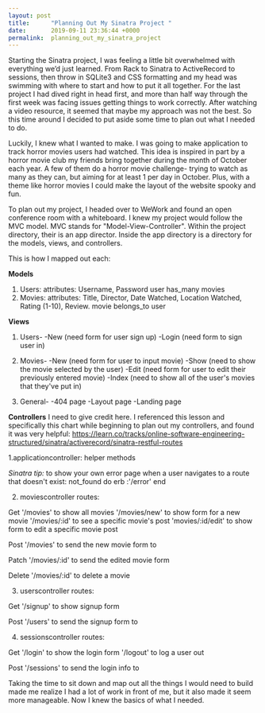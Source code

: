 ```yaml
---
layout: post
title:      "Planning Out My Sinatra Project "
date:       2019-09-11 23:36:44 +0000
permalink:  planning_out_my_sinatra_project
---
```



Starting the Sinatra project, I was feeling a little bit overwhelmed with everything we’d just learned. From Rack to Sinatra to ActiveRecord to sessions, then throw in SQLite3 and CSS formatting and my head was swimming with where to start and how to put it all together. For the last project I had dived right in head first, and more than half way through the first week was facing issues getting things to work correctly. After watching a video resource, it seemed that maybe my approach was not the best. So this time around I decided to put aside some time to plan out what I needed to do.  

Luckily, I knew what I wanted to make. I was going to make application to track horror movies users had watched. This idea is inspired in part by a horror movie club my friends bring together during the month of October each year. A few of them do a horror movie challenge- trying to watch as many as they can, but aiming for at least 1 per day in October. Plus, with a theme like horror movies I could make the layout of the website spooky and fun. 

To plan out my project, I headed over to WeWork and found an open conference room with a whiteboard. I knew my project would follow the MVC model. MVC stands for "Model-View-Controller". Within the project directory, their is an app director. Inside the app directory is a directory for the models, views, and controllers. 

This is how I mapped out each:

**Models**
1. Users:
attributes: Username, Password
user has_many movies 
2. Movies: 
attributes: Title, Director, Date Watched, Location Watched, Rating (1-10), Review. 
movie belongs_to user

**Views**
1. Users-        -New (need form for user sign up)
                          -Login (need form to sign user in)
										 
2. Movies-     -New (need form for user to input movie)
                          -Show (need to show the movie selected by the user)
									      	-Edit (need form for user to edit their previously entered movie)
										      -Index (need to show all of the user's movies that they've put in) 
													
3. General-   -404 page 
                         -Layout page 
										     -Landing page 
										 
**Controllers**	
I need to give credit here. I referenced this lesson and specifically this chart while beginning to plan out my controllers, and found it was very helpful:
https://learn.co/tracks/online-software-engineering-structured/sinatra/activerecord/sinatra-restful-routes
										
1.applicationcontroller:
helper methods 

*Sinatra tip:*
to show your own error page when a user navigates to a route that doesn't exist:
not_found do 
 erb :'/error'
end

2. moviescontroller routes:

Get    '/movies' to show all movies 
           '/movies/new' to show form for a new movie 
			     '/movies/:id' to see a specific movie's post
           'movies/:id/edit' to show form to edit a specific movie post 
					 
Post '/movies' to send the new movie form to 

Patch '/movies/:id' to send the edited movie form 

Delete '/movies/:id' to delete a movie 

3. userscontroller routes:

Get    '/signup' to show signup form 

Post  '/users' to send the signup form to 

4. sessionscontroller routes:

Get    '/login'  to show the login form 
           '/logout' to log a user out 
					 
Post  '/sessions' to send the login info to

Taking the time to sit down and map out all the things I would need to build made me realize I had a lot of work in front of me, but it also made it seem more manageable. Now I knew the basics of what I needed. 
